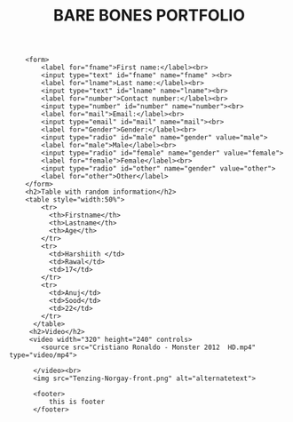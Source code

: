 

<!DOCTYPE html>
<html>
  <head>
    <meta charset="utf-8">
    <title>PROJECT 1</title>
  </head>
  <body>
        <header>
          <h1>BARE BONES PORTFOLIO</h1>
        </header>

        <form>
            <label for="fname">First name:</label><br>
            <input type="text" id="fname" name="fname" ><br>
            <label for="lname">Last name:</label><br>
            <input type="text" id="lname" name="lname"><br>
            <label for="number">Contact number:</label><br>
            <input type="number" id="number" name="number"><br>
            <label for="mail">Email:</label><br>
            <input type="email" id="mail" name="mail"><br>
            <label for="Gender">Gender:</label><br>
            <input type="radio" id="male" name="gender" value="male">
            <label for="male">Male</label><br>
            <input type="radio" id="female" name="gender" value="female">
            <label for="female">Female</label><br>
            <input type="radio" id="other" name="gender" value="other">
            <label for="other">Other</label>
        </form>
        <h2>Table with random information</h2> 
        <table style="width:50%">
            <tr>
              <th>Firstname</th>
              <th>Lastname</th>
              <th>Age</th>
            </tr>
            <tr>
              <td>Harshiith </td>
              <td>Rawal</td>
              <td>17</td>
            </tr>
            <tr>
              <td>Anuj</td>
              <td>Sood</td>
              <td>22</td>
            </tr>
          </table>
         <h2>Video</h2>
         <video width="320" height="240" controls>
            <source src="Cristiano Ronaldo - Monster 2012  HD.mp4" type="video/mp4">
            
          </video><br>
          <img src="Tenzing-Norgay-front.png" alt="alternatetext">

          <footer>
              this is footer
          </footer>
     
  </body>
</html>

